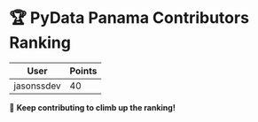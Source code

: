 # 🏆 PyData Panama Contributors Ranking

| User | Points |
|---------|--------|
| jasonssdev | 40 |

🚀 **Keep contributing to climb up the ranking!**
